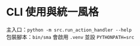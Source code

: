 # CLI 使用與統一風格
主入口：`python -m src.run_action_handler --help`  
包裝腳本：`bin/sma` 會啟用 `.venv` 並設 `PYTHONPATH=src`
